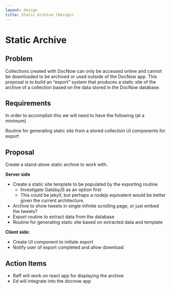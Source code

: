 ```yaml
---
layout: design
title: Static Archive (Design)
---
```


# Static Archive

## Problem

Collections created with DocNow can only be accessed online and cannot be downloaded to be archived or used outside of the DocNow app. This proposal is to build an “export” system that produces a static site of the archive of a collection based on the data stored in the DocNow database.

## Requirements

In order to accomplish this we will need to have the following (at a minimum)

Routine for generating static site from a stored collection
UI components for export

## Proposal

Create a stand-alone static archive to work with.

**Server side**

* Create a static site template to be populated by the exporting routine
	* Investigate GatsbyJS as an option first
	* This could be jekyll, but perhaps a nodejs equivalent would be better given the current architecture.
* Archive to show tweets in single infinite scrolling page, or just embed the tweets?
* Export routine to extract data from the database
* Routine for generating static site based on extracted data and template

**Client side:**

* Create UI component to initiate export
* Notify user of export completed and allow download

## Action Items

* Raff will work on react app for displaying the archive
* Ed will integrate into the docnow app

